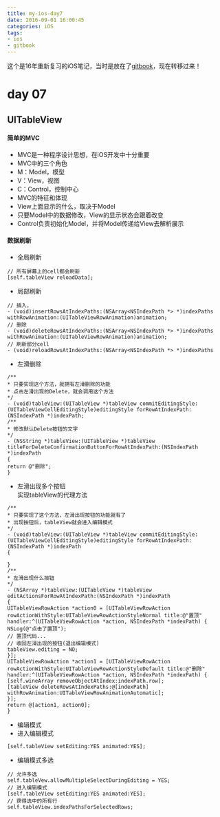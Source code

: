 ```yaml
---
title: my-ios-day7
date: 2016-09-01 16:00:45
categories: iOS
tags: 
- ios
- gitbook
---
```


这个是16年重新复习的iOS笔记，当时是放在了[gitbook](https://sleenxiu.gitbooks.io/my-learning-ios/content/)，现在转移过来！
<!-- more -->

# day 07
## UITableView
#### 简单的MVC
- MVC是一种程序设计思想，在iOS开发中十分重要
- MVC中的三个角色
- M：Model，模型
- V：View，视图
- C：Control，控制中心
- MVC的特征和体现
- View上面显示的什么，取决于Model
- 只要Model中的数据修改，View的显示状态会跟着改变
- Control负责初始化Model，并将Model传递给View去解析展示

#### 数据刷新
- 全局刷新
```objc
// 所有屏幕上的cell都会刷新
[self.tableView reloadData];
```
- 局部刷新
```objc
// 插入，
- (void)insertRowsAtIndexPaths:(NSArray<NSIndexPath *> *)indexPaths withRowAnimation:(UITableViewRowAnimation)animation;
// 删除
- (void)deleteRowsAtIndexPaths:(NSArray<NSIndexPath *> *)indexPaths withRowAnimation:(UITableViewRowAnimation)animation;
// 刷新部分cell
- (void)reloadRowsAtIndexPaths:(NSArray<NSIndexPath *> *)indexPaths
```
- 左滑删除
```objc
/**
* 只要实现这个方法，就拥有左滑删除的功能
* 点击左滑出现的Delete，就会调用这个方法
*/
- (void)tableView:(UITableView *)tableView commitEditingStyle:(UITableViewCellEditingStyle)editingStyle forRowAtIndexPath:(NSIndexPath *)indexPath;
/**
* 修改默认Delete按钮的文字
*/
- (NSString *)tableView:(UITableView *)tableView titleForDeleteConfirmationButtonForRowAtIndexPath:(NSIndexPath *)indexPath
{
return @"删除";
}
```
- 左滑出现多个按钮
<br/>实现tableView的代理方法
```objc
/**
* 只要实现了这个方法，左滑出现按钮的功能就有了
* 出现按钮后，tableView就会进入编辑模式
*/
- (void)tableView:(UITableView *)tableView commitEditingStyle:(UITableViewCellEditingStyle)editingStyle forRowAtIndexPath:(NSIndexPath *)indexPath
{

}
/**
* 左滑出现什么按钮
*/
- (NSArray *)tableView:(UITableView *)tableView editActionsForRowAtIndexPath:(NSIndexPath *)indexPath
{
UITableViewRowAction *action0 = [UITableViewRowAction rowActionWithStyle:UITableViewRowActionStyleNormal title:@"置顶" handler:^(UITableViewRowAction *action, NSIndexPath *indexPath) {
NSLog(@"点击了置顶");
// 置顶代码...
// 收回左滑出现的按钮(退出编辑模式)
tableView.editing = NO;
}];
UITableViewRowAction *action1 = [UITableViewRowAction rowActionWithStyle:UITableViewRowActionStyleDefault title:@"删除" handler:^(UITableViewRowAction *action, NSIndexPath *indexPath) {
[self.wineArray removeObjectAtIndex:indexPath.row];
[tableView deleteRowsAtIndexPaths:@[indexPath] withRowAnimation:UITableViewRowAnimationAutomatic];
}];
return @[action1, action0];
}
```
- 编辑模式
- 进入编辑模式
```objc
[self.tableView setEditing:YES animated:YES];
```
- 编辑模式多选
```objc
// 允许多选
self.tableVew.allowMultipleSelectDuringEditing = YES;
// 进入编辑模式
[self.tableView setEditing:YES animated:YES];
// 获得选中的所有行
self.tableView.indexPathsForSelectedRows;
```














